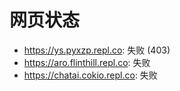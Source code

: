 # 网页状态
- https://ys.pyxzp.repl.co: 失败 (403)
- https://aro.flinthill.repl.co: 失败
- https://chatai.cokio.repl.co: 失败
